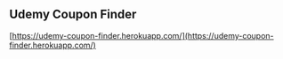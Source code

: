 ## Udemy Coupon Finder
[https://udemy-coupon-finder.herokuapp.com/](https://udemy-coupon-finder.herokuapp.com/)